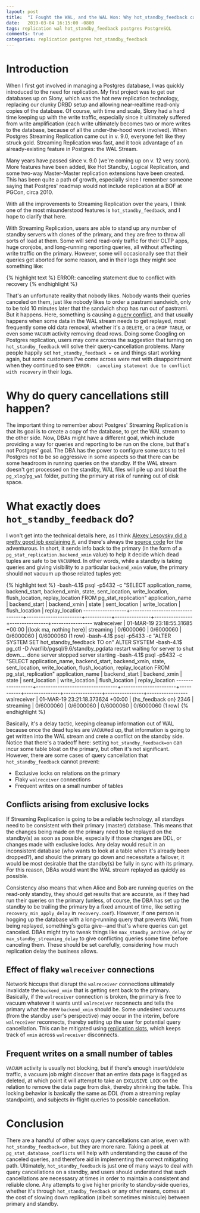 ```yaml
---
layout: post
title:  "I Fought the WAL, and the WAL Won: Why hot_standby_feedback can be Misleading"
date:   2019-03-04 16:15:00 -0800
tags: replication wal hot_standby_feedback postgres PostgreSQL
comments: true
categories: replication postgres hot_standby_feedback
---
```


# Introduction
When I first got involved in managing a Postgres database, I was quickly introduced to the need for replication.  My first project was to get our databases up on Slony, which was the hot new replication technology, replacing our clunky DRBD setup and allowing near-realtime read-only copies of the database.  Of course, with time and scale, Slony had a hard time keeping up with the write traffic, especially since it ultimately suffered from write amplification (each write ultimately becomes two or more writes to the database, because of all the under-the-hood work involved).  When Postgres Streaming Replication came out in v. 9.0, everyone felt like they struck gold.  Streaming Replication was fast, and it took advantage of an already-existing feature in Postgres: the WAL Stream.

Many years have passed since v. 9.0 (we're coming up on v. 12 very soon).  More features have been added, like Hot Standby, Logical Replication, and some two-way Master-Master replication extensions have been created.  This has been quite a path of growth, especially since I remember someone saying that Postgres' roadmap would not include replication at a BOF at PGCon, circa 2010.

With all the improvements to Streaming Replication over the years, I think one of the most misunderstood features is `hot_standby_feedback`, and I hope to clarify that here.

With Streaming Replication, users are able to stand up any number of standby servers with clones of the primary, and they are free to throw all sorts of load at them.  Some will send read-only traffic for their OLTP apps, huge cronjobs, and long-running reporting queries, all without affecting write traffic on the primary.  However, some will occasionally see that their queries get aborted for some reason, and in their logs they might see something like:

{% highlight text %}
ERROR:  canceling statement due to conflict with recovery
{% endhighlight %}

That's an unfortunate reality that nobody likes.  Nobody wants their queries canceled on them, just like nobody likes to order a pastrami sandwich, only to be told 10 minutes later that the sandwich shop has run out of pastrami.  But it happens.  Here, something is causing a [query conflict](https://www.postgresql.org/docs/current/hot-standby.html#HOT-STANDBY-CONFLICT), and that usually happens when some data in the WAL stream needs to get replayed, most frequently some old data removal, whether it's a `DELETE`, or a `DROP TABLE`, or even some `VACUUM` activity removing dead rows.  Doing some Googling on Postgres replication, users may come across the suggestion that turning on `hot_standby_feedback` will solve their query-cancellation problems.  Many people happily set `hot_standby_feedback = on` and things start working again, but some customers I've come across were met with disappointment when they continued to see `ERROR:  canceling statement due to conflict with recovery` in their logs.

# Why do query cancellations still happen?
The important thing to remember about Postgres' Streaming Replication is that its goal is to create a copy of the database, to get the WAL stream to the other side.  Now, DBAs might have a different goal, which include providing a way for queries and reporting to be run on the clone, but that's not Postgres' goal.  The DBA has the power to configure some `GUC`s to tell Postgres not to be so aggressive in some aspects so that there can be some headroom in running queries on the standby.
If the WAL stream doesn't get processed on the standby, WAL files will pile up and bloat the `pg_xlog`/`pg_wal` folder, putting the primary at risk of running out of disk space.

# What exactly does `hot_standby_feedback` do?
I won't get into the technical details here, as I think [Alexey Lesovsky did a pretty good job explaining it](https://blog.dataegret.com/2015/09/postgresql-hot-standby-feedback-how-it.html), and there's always the [source code](https://github.com/postgres/postgres) for the adventurous.  In short, it sends info back to the primary (in the form of a `pg_stat_replication.backend_xmin` value) to help it decide which dead tuples are safe to be `VACUUM`ed.  In other words, while a standby is taking queries and giving visibility to a particular `backend_xmin` value, the primary should not vacuum up those related tuples yet:

{% highlight text %}
-bash-4.1$ psql -p5432 -c "SELECT application_name, backend_start, backend_xmin, state, sent_location, write_location, flush_location, replay_location FROM pg_stat_replication"
 application_name |          backend_start          |     backend_xmin      |   state   | sent_location | write_location | flush_location | replay_location
------------------+---------------------------------+-----------------------+-----------+---------------+----------------+----------------+-----------------
 walreceiver      | 01-MAR-19 23:18:55.31685 +00:00 |{look ma, nothing here}| streaming | 0/6000060     | 0/6000060      | 0/6000060      | 0/6000060
(1 row)
-bash-4.1$ psql -p5433 -c "ALTER SYSTEM SET hot_standby_feedback TO on"
ALTER SYSTEM
-bash-4.1$ pg_ctl -D /var/lib/pgsql/9.6/standby_pgdata restart
waiting for server to shut down.... done
server stopped
server starting
-bash-4.1$ psql -p5432 -c "SELECT application_name, backend_start, backend_xmin, state, sent_location, write_location, flush_location, replay_location FROM pg_stat_replication"
 application_name |          backend_start           |     backend_xmin      |   state   | sent_location | write_location | flush_location | replay_location
------------------+----------------------------------+-----------------------+-----------+---------------+----------------+----------------+-----------------
 walreceiver      | 01-MAR-19 23:21:18.373624 +00:00 | {hs_feedback on} 2346 | streaming | 0/6000060     | 0/6000060      | 0/6000060      | 0/6000060
(1 row)
{% endhighlight %}

Basically, it's a delay tactic, keeping cleanup information out of WAL because once the dead tuples are `VACUUM`ed up, that information is going to get written into the WAL stream and crete a conflict on the standby side.  Notice that there's a tradeoff here: setting `hot_standby_feedback=on` can incur some table bloat on the primary, but often it's not significant.  However, there are some cases of query cancellation that `hot_standby_feedback` cannot prevent:

* Exclusive locks on relations on the primary
* Flaky `walreceiver` connections
* Frequent writes on a small number of tables

## Conflicts arising from exclusive locks
If Streaming Replication is going to be a reliable technology, all standbys need to be consistent with their primary (master) database.  This means that the changes being made on the primary need to be replayed on the standby(s) as soon as possible, especially if those changes are DDL, or changes made with exclusive locks.  Any delay would result in an inconsistent database (who wants to look at a table when it's already been dropped?), and should the primary go down and necessitate a failover, it would be most desirable that the standby(s) be fully in sync with its primary.  For this reason, DBAs would want the WAL stream replayed as quickly as possible.

Consistency also means that when Alice and Bob are running queries on the read-only standby, they should get results that are accurate, as if they had run their queries on the primary (unless, of course, the DBA has set up the standby to be trailing the primary by a fixed amount of time, like setting `recovery_min_apply_delay` in `recovery.conf`).  However, if one person is hogging up the database with a long-running query that prevents WAL from being replayed, something's gotta give--and that's where queries can get canceled.  DBAs might try to tweak things like `max_standby_archive_delay` or `max_standby_streaming_delay` to give conflicting queries some time before canceling them.  These should be set carefully, considering how much replication delay the business allows.

## Effect of flaky `walreceiver` connections
Network hiccups that disrupt the `walreceiver` connections ultimately invalidate the `backend_xmin` that is getting sent back to the primary.  Basically, if the `walreceiver` connection is broken, the primary is free to vacuum whatever it wants until `walreceiver` reconnects and tells the primary what the new `backend_xmin` should be.  Some undesired vacuums (from the standby user's perspective) may occur in the interim, before `walreceiver` reconnects, thereby setting up the user for potential query cancellation.  This can be mitigated using [replication slots](https://www.postgresql.org/docs/current/warm-standby.html#STREAMING-REPLICATION-SLOTS), which keeps track of `xmin` across `walreceiver` disconnects.

## Frequent writes on a small number of tables
`VACUUM` activity is usually not blocking, but if there's enough insert/delete traffic, a vacuum job might discover that an entire data page is flagged as deleted, at which point it will attempt to take an `EXCLUSIVE LOCK` on the relation to remove the data page from disk, thereby shrinking the table.  This locking behavior is basically the same as DDL (from a streaming replay standpoint), and subjects in-flight queries to possible cancellation.

# Conclusion
There are a handful of other ways query cancellations can arise, even with `hot_standby_feedback=on`, but they are more rare.  Taking a peek at `pg_stat_database_conflicts` will help with understanding the cause of the canceled queries, and therefore aid in implementing the correct mitigating path.  Ultimately, `hot_standby_feedback` is just one of many ways to deal with query cancellations on a standby, and users should understand that such cancellations are necessasry at times in order to maintain a consistent and reliable clone.  Any attempts to give higher priority to standby-side queries, whether it's through `hot_standby_feedback` or any other means, comes at the cost of slowing down replication (albeit sometimes miniscule) between primary and standby.
